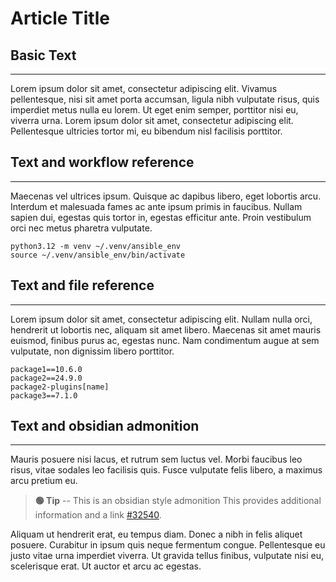 # Article Title

## Basic Text

---

Lorem ipsum dolor sit amet, consectetur adipiscing elit. Vivamus pellentesque, nisi sit amet porta accumsan, ligula nibh vulputate risus, quis imperdiet metus nulla eu lorem. Ut eget enim semper, porttitor nisi eu, viverra urna. Lorem ipsum dolor sit amet, consectetur adipiscing elit. Pellentesque ultricies tortor mi, eu bibendum nisl facilisis porttitor.

## Text and workflow reference

---

Maecenas vel ultrices ipsum. Quisque ac dapibus libero, eget lobortis arcu. Interdum et malesuada fames ac ante ipsum primis in faucibus. Nullam sapien dui, egestas quis tortor in, egestas efficitur ante. Proin vestibulum orci nec metus pharetra vulputate.

```shell
python3.12 -m venv ~/.venv/ansible_env
source ~/.venv/ansible_env/bin/activate
```

## Text and file reference

---

Lorem ipsum dolor sit amet, consectetur adipiscing elit. Nullam nulla orci, hendrerit ut lobortis nec, aliquam sit amet libero. Maecenas sit amet mauris euismod, finibus purus ac, egestas nunc. Nam condimentum augue at sem vulputate, non dignissim libero porttitor.

```shell
package1==10.6.0
package2==24.9.0
package2-plugins[name]
package3==7.1.0
```

## Text and obsidian admonition

---

Mauris posuere nisi lacus, et rutrum sem luctus vel. Morbi faucibus leo risus, vitae sodales leo facilisis quis. Fusce vulputate felis libero, a maximus arcu pretium eu.

> **🟢 Tip** -- This is an obsidian style admonition
> This provides additional information and a link [#32540](https://github.com/ansible/molecule/issues/2540).

Aliquam ut hendrerit erat, eu tempus diam. Donec a nibh in felis aliquet posuere. Curabitur in ipsum quis neque fermentum congue. Pellentesque eu justo vitae urna imperdiet viverra. Ut gravida tellus finibus, vulputate nisi eu, scelerisque erat. Ut auctor et arcu ac egestas.

